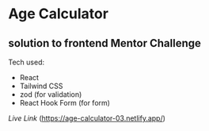 # Age Calculator

## solution to frontend Mentor Challenge

Tech used:
  - React
  - Tailwind CSS
  - zod (for validation)
  - React Hook Form (for form)

*Live Link* (https://age-calculator-03.netlify.app/)